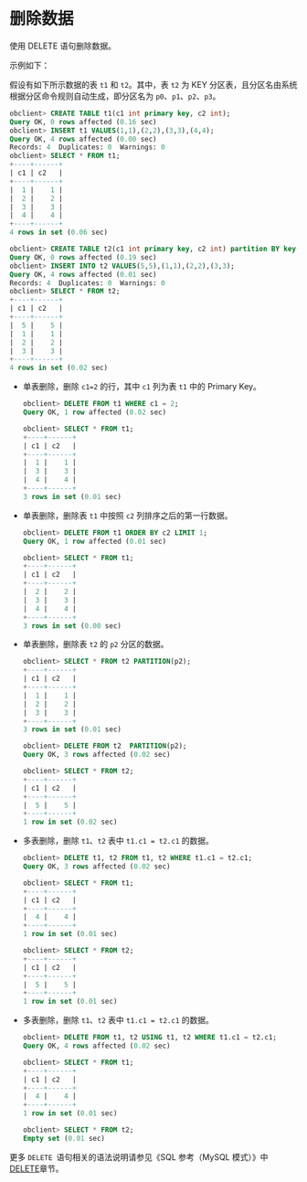 删除数据 
=========================

使用 DELETE 语句删除数据。

示例如下：

假设有如下所示数据的表 `t1` 和 `t2`。其中，表 `t2` 为 KEY 分区表，且分区名由系统根据分区命令规则自动生成，即分区名为 `p0`、`p1`、`p2`、`p3`。

```sql
obclient> CREATE TABLE t1(c1 int primary key, c2 int);
Query OK, 0 rows affected (0.16 sec)
obclient> INSERT t1 VALUES(1,1),(2,2),(3,3),(4,4);
Query OK, 4 rows affected (0.00 sec)
Records: 4  Duplicates: 0  Warnings: 0
obclient> SELECT * FROM t1; 
+----+------+
| c1 | c2   |
+----+------+
|  1 |    1 |
|  2 |    2 |
|  3 |    3 |
|  4 |    4 |
+----+------+
4 rows in set (0.06 sec)

obclient> CREATE TABLE t2(c1 int primary key, c2 int) partition BY key(c1) partitions 4;
Query OK, 0 rows affected (0.19 sec)
obclient> INSERT INTO t2 VALUES(5,5),(1,1),(2,2),(3,3);
Query OK, 4 rows affected (0.01 sec)
Records: 4  Duplicates: 0  Warnings: 0
obclient> SELECT * FROM t2;
+----+------+
| c1 | c2   |
+----+------+
|  5 |    5 |
|  1 |    1 |
|  2 |    2 |
|  3 |    3 |
+----+------+
4 rows in set (0.02 sec)
```



* 单表删除，删除 `c1=2` 的行，其中 `c1` 列为表 `t1` 中的 Primary Key。

  ```sql
  obclient> DELETE FROM t1 WHERE c1 = 2;
  Query OK, 1 row affected (0.02 sec)
  
  obclient> SELECT * FROM t1;
  +----+------+
  | c1 | c2   |
  +----+------+
  |  1 |    1 |
  |  3 |    3 |
  |  4 |    4 |
  +----+------+
  3 rows in set (0.01 sec)
  ```

  

* 单表删除，删除表 `t1` 中按照 `c2` 列排序之后的第一行数据。

  ```sql
  obclient> DELETE FROM t1 ORDER BY c2 LIMIT 1;
  Query OK, 1 row affected (0.01 sec)
  
  obclient> SELECT * FROM t1;
  +----+------+
  | c1 | c2   |
  +----+------+
  |  2 |    2 |
  |  3 |    3 |
  |  4 |    4 |
  +----+------+
  3 rows in set (0.00 sec)
  ```

  

* 单表删除，删除表 `t2` 的 `p2` 分区的数据。

  ```sql
  obclient> SELECT * FROM t2 PARTITION(p2); 
  +----+------+
  | c1 | c2   |
  +----+------+
  |  1 |    1 |
  |  2 |    2 |
  |  3 |    3 |
  +----+------+
  3 rows in set (0.01 sec)
  
  obclient> DELETE FROM t2  PARTITION(p2); 
  Query OK, 3 rows affected (0.02 sec)
  
  obclient> SELECT * FROM t2;
  +----+------+
  | c1 | c2   | 
  +----+------+
  |  5 |    5 |
  +----+------+
  1 row in set (0.02 sec)
  ```

  

* 多表删除，删除 `t1`、`t2` 表中 `t1.c1 = t2.c1` 的数据。

  ```sql
  obclient> DELETE t1, t2 FROM t1, t2 WHERE t1.c1 = t2.c1;
  Query OK, 3 rows affected (0.02 sec)
  
  obclient> SELECT * FROM t1;
  +----+------+
  | c1 | c2   |
  +----+------+
  |  4 |    4 |
  +----+------+
  1 row in set (0.01 sec)
  
  obclient> SELECT * FROM t2;
  +----+------+
  | c1 | c2   |
  +----+------+ 
  |  5 |    5 | 
  +----+------+
  1 row in set (0.01 sec)
  ```

  

* 多表删除，删除 `t1`、`t2` 表中 `t1.c1 = t2.c1` 的数据。

  ```sql
  obclient> DELETE FROM t1, t2 USING t1, t2 WHERE t1.c1 = t2.c1;
  Query OK, 4 rows affected (0.02 sec)
  
  obclient> SELECT * FROM t1;
  +----+------+
  | c1 | c2   |
  +----+------+
  |  4 |    4 |
  +----+------+
  1 row in set (0.01 sec)
  
  obclient> SELECT * FROM t2;
  Empty set (0.01 sec)
  ```

  




更多 `DELETE `语句相关的语法说明请参见《SQL 参考（MySQL 模式）》中 [DELETE](/zh-CN/10.sql-reference/6.sql-statement/27.DELETE.md)章节。
